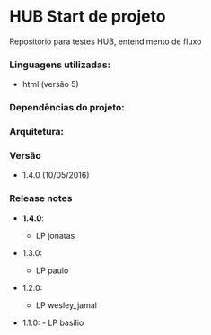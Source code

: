 # HUB Start de projeto

Repositório para testes HUB, entendimento de fluxo

### Linguagens utilizadas:
  - html (versão 5)
  
### Dependências do projeto: 

### Arquitetura:

### Versão
  -  1.4.0 (10/05/2016)

### Release notes
  - **1.4.0**:
    - LP jonatas

  - 1.3.0:
    - LP paulo

  - 1.2.0:
    - LP wesley_jamal

   - 1.1.0:
    - LP basilio